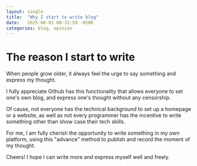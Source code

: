 ```yaml
---
layout: single
title:  "Why I start to write blog"
date:   2025-08-01 00:31:59 -0500
categories: blog, opinion
---
```


# The reason I start to write

When people grow older, it always feel the urge to say something and express my thought.

I fully appreciate Github has this functionality that allows everyone to set one's own blog, and express one's thought without any censorship.

Of cause, not everyone has the technical background to set up a homepage or a website, as well as not every programmer has the incentive to write something other than show case their tech skills.

For me, I am fully cherish the opportunity to write something in my own platform, using this "advance" method to publish and record the moment of my thought.

Cheers! I hope I can write more and express myself well and freely.